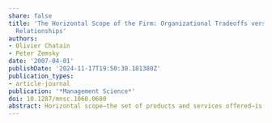 ```yaml
---
share: false
title: 'The Horizontal Scope of the Firm: Organizational Tradeoffs versus Buyer-Supplier
  Relationships'
authors:
- Olivier Chatain
- Peter Zemsky
date: '2007-04-01'
publishDate: '2024-11-17T19:50:30.181380Z'
publication_types:
- article-journal
publication: '*Management Science*'
doi: 10.1287/mnsc.1060.0680
abstract: Horizontal scope—the set of products and services offered—is an important dimension of firm strategy and a potentially significant source of competitive advantage. On one hand, the ability to build close buyer-supplier relationships over multiple transactions can give an advantage to broad firms that offer buyers “one-stop shopping.” On the other hand, the existence of organizational tradeoffs can give an advantage to firms that specialize in a narrower range of products or services. We develop a biform game that incorporates this tension and show how the use of three generic scope strategies—specialist, generalist, and hybrid—depends on organizational tradeoffs, client-specific scope economies, barriers to entry, heterogeneity in buyer task requirements, and the bargaining power of suppliers relative to buyers. We then use the model to study a variety of issues in supply chain management, including the gains to coordinating suppliers, the optimal level of buyer power, and the desirability of subsidizing suppliers. One of our objectives is to show how biform games, which introduce unstructured negotiations into game theory analysis, can be used to develop applied theory relevant to strategy. Generalizing from our stylized model, we identify a class of biform games involving buyers and suppliers that is useful for strategy analysis. Games in this class have the attractive property of each supplier’s share of industry total surplus being the product of its added value and its relative bargaining power.
---
```

